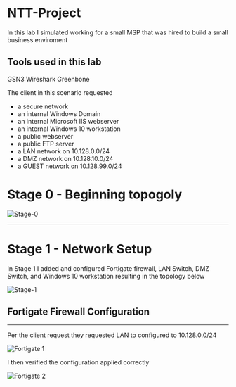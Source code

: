 # NTT-Project

In this lab I simulated working for a small MSP that was hired to build a small business enviroment

Tools used in this lab
----
GSN3
Wireshark
Greenbone

The client in this scenario requested

* a secure network
* an internal Windows Domain
* an internal Microsoft IIS webserver
* an internal Windows 10 workstation
* a public webserver
* a public FTP server
* a LAN network on 10.128.0.0/24
* a DMZ network on 10.128.10.0/24
* a GUEST network on 10.128.99.0/24

# Stage 0 - Beginning topogoly 

![Stage-0](https://github.com/Ftk91/NTT-Project/assets/170447276/f7166442-d400-4640-8875-65a016036231)


----

# Stage 1 - Network Setup

In Stage 1 I added and configured Fortigate firewall, LAN Switch, DMZ Switch, and Windows 10 workstation resulting in the topology below

![Stage-1](https://github.com/Ftk91/NTT-Project/assets/170447276/71d92734-67db-4a8b-b600-c7e124e5c6f7)

## Fortigate Firewall Configuration
----

Per the client request they requested LAN to configured to 10.128.0.0/24

![Fortigate 1](https://github.com/Ftk91/NTT-Project/assets/170447276/f7affebe-c446-4daa-95dc-89a16834de4f)

I then verified the configuration applied correctly

![Fortigate 2](https://github.com/Ftk91/NTT-Project/assets/170447276/bf1a5329-c88f-43bb-8f1e-3c76dab5b229)





